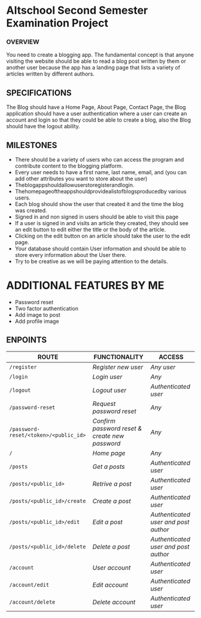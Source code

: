 # Altschool Second Semester Examination Project

### OVERVIEW

You need to create a blogging app. The fundamental concept is that anyone visiting the website should be able to read a blog post written by them or another user because the app has a landing page that lists a variety of articles written by different authors.

## SPECIFICATIONS


The Blog should have a Home Page, About Page, Contact Page, the Blog application should have a user authentication where a user can create an account and login so that they could be able to create a blog, also the Blog should have the logout ability.

## MILESTONES

- There should be a variety of users who can access the program and contribute content to the blogging platform.
- Every user needs to have a first name, last name, email, and (you can add other attributes you want to store about the user)
- Theblogappshouldallowuserstoregisterandlogin.
- Thehomepageoftheappshouldprovidealistofblogsproducedby various users.
- Each blog should show the user that created it and the time the blog was created.
- Signed in and non signed in users should be able to visit this page
- If a user is signed in and visits an article they created, they should see an edit button to edit either the title or the body of the article.
-  Clicking on the edit button on an article should take the user to the edit page.
- Your database should contain User information and should be able to store every information about the User there.
- Try to be creative as we will be paying attention to the details. 

# ADDITIONAL FEATURES BY ME 
- Password reset 
- Two factor authentication 
- Add image to post 
- Add profile image 


## ENPOINTS
| ROUTE | FUNCTIONALITY |ACCESS|
| ----- | ------------- | ------------- |
| ```/register``` | _Register new user_| _Any user_|
| ```/login``` | _Login user_| _Any_|
| ```/logout``` | _Logout user_| _Authenticated user_|
| ```/password-reset``` | _Request password reset_| _Any_|
| ```/password-reset/<token>/<public_id>``` | _Confirm password reset & create new password_| _Any_|
| ```/``` | _Home page_| _Any_|
| ```/posts``` | _Get a posts_| _Authenticated user_|
| ```/posts/<public_id>``` | _Retrive a post_| _Authenticated user_|
| ```/posts/<public_id>/create``` | _Create a post_| _Authenticated user_|
| ```/posts/<public_id>/edit``` | _Edit a post_| _Authenticated user and post author_|
| ```/posts/<public_id>/delete``` | _Delete a post_| _Authenticated user and post author_|
| ```/account``` | _User account_| _Authenticated user_|
| ```/account/edit``` | _Edit account_| _Authenticated user_|
| ```/account/delete``` | _Delete account_| _Authenticated user_|
